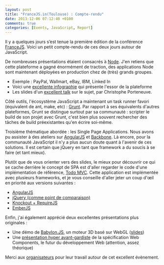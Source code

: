 ```yaml
---
layout: post
title: "FranceJS.in(Toulouse) : Compte-rendu"
date: 2013-12-06 07:12:40 +0100
comments: true
categories: [Events, JavaScript, Report]
---
```


Il y a quelques jours s’est tenue la première édition de la conférence [FranceJS](http://francejs.org/conf2013.html). Voici un petit compte-rendu de ces deux jours autour de JavaScript.

<!-- more -->

De nombreuses présentations étaient consacrés à [Node](http://nodejs.org/). J'en retiens que cette plateforme a gagné énormément de traction, des applications Node sont maintenant déployées en production chez de (très) grands groupes.

- Exemple : PayPal, Wallmart, eBay, IBM, Linked In
- Voici une [excellente infographie](https://strongloop.com/wp-content/uploads/2015/02/final-node-infographic-3-18-15v1.pdf) qui présente l'essor de la plateforme
- Les slides d'un [excellent talk](http://delicious-insights.com/francejs-node/) sur le sujet, par Christophe Porteneuve.

Côté outils, l'écosystème JavaScript a maintenant un task runner favori (équivalent de ant, make, etc) : [Grunt](http://gruntjs.com/). Par rapport à ses équivalents d'autres plateformes, Grunt se distingue surtout par sa communauté : scripter le build de son projet avec Grunt, c'est bien plus souvent rechercher des tâches de build préexistantes qu'en écrire soi-même.

Troisième thématique abordée : les Single Page Applications. Nous avons pu assister à des ateliers sur [AngularJS](http://angularjs.org/) et [Backbone](http://backbonejs.org/). Là encore, pour la communauté JavaScript il n'y a plus aucun doute quant à l'avenir de ces solutions. Il est certain que jQuery en tant que framework a du soucis à se faire (et tant mieux).

Plutôt que de vous orienter vers des slides, le mieux pour découvrir ce qui se cache derrière le concept de SPA est d'aller regarder le code d'une implémentation de référence, [Todo MVC](http://todomvc.com/). Cette application est implémentée avec plusieurs frameworks, et je vous conseille d'aller jeter un coup d'œil en priorité aux versions suivantes :

- [AngularJS](https://github.com/tastejs/todomvc/tree/master/examples/angularjs)
- [jQuery (comme point de comparaison)](https://github.com/tastejs/todomvc/tree/master/examples/jquery)
- [Knockout + RequireJS](https://github.com/tastejs/todomvc/tree/master/examples/knockoutjs_require)
- [EmberJS](https://github.com/tastejs/todomvc/tree/master/examples/emberjs)

Enfin, j'ai également apprécié deux excellentes présentations plus originales :

- Une démo de [Babylon.JS](http://www.babylonjs.com/), un moteur 3D basé sur WebGL ([slides](http://fr.slideshare.net/davrous/raliser-un-jeu-cross-plateformes-avec-webgl-et-babylonjs))
- Une [présentation hyper avant-gardiste](http://ljouanneau.com/standards/francejs2013/webcomponents.pdf) de la spécification Web Components, le futur du développement Web (attention, assez théorique)

Merci aux [organisateurs](http://francejs.org/why.html) pour leur travail autour de cet excellent évènement.
